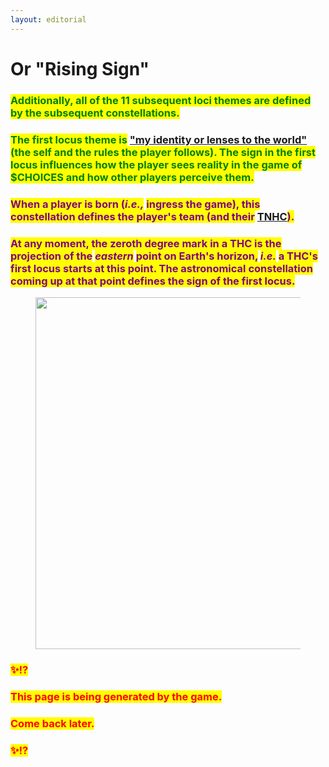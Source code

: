 ```yaml
---
layout: editorial
---
```


# Or "Rising Sign"

### <mark style="color:green;">Additionally, all of the 11 subsequent loci themes are defined by the subsequent constellations.</mark>

### <mark style="color:green;">The first locus theme is</mark> ["my identity or lenses to the world"](../../../../../reality/the-usdchoice-of-reality/the-character-and-the-team-you-play/) <mark style="color:green;">(the self and the rules the player follows). The sign in the first locus influences how the player sees reality in the game of $CHOICES and how other players perceive them.</mark>&#x20;

### <mark style="color:purple;">When a player is born (</mark>_<mark style="color:purple;">i.e.,</mark>_ <mark style="color:purple;"></mark><mark style="color:purple;">ingress the game), this constellation defines the player's team (and their</mark> [TNHC](../../birth-chart/)<mark style="color:purple;">).</mark>

### <mark style="color:purple;">At any moment, the zeroth degree mark in a THC is the projection of the</mark> <mark style="color:purple;"></mark>_<mark style="color:purple;">eastern</mark>_ <mark style="color:purple;"></mark><mark style="color:purple;">point on Earth's horizon,</mark> <mark style="color:purple;"></mark>_<mark style="color:purple;">i.e.</mark>_ <mark style="color:purple;"></mark><mark style="color:purple;">a THC's first locus starts at this point. The astronomical constellation coming up at that point defines the sign of the first locus.</mark>&#x20;

<figure><img src="../../../../../../../.gitbook/assets/pexels-btgl-♡-18788333.jpg" alt="" width="563"><figcaption></figcaption></figure>

### <mark style="color:red;">✨⁉️</mark>&#x20;

### <mark style="color:red;">This page is being generated by the game.</mark>&#x20;

### <mark style="color:red;">Come back later.</mark>

### <mark style="color:red;">✨⁉️</mark>
